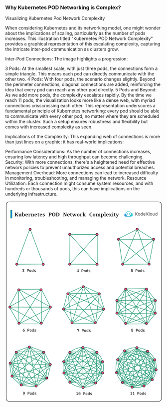 ### Why Kubernetes POD Networking is Complex?

Visualizing Kubernetes Pod Network Complexity

When considering Kubernetes and its networking model, one might wonder about the implications of scaling, particularly as the number of pods increases. This illustration titled "Kubernetes POD Network Complexity" provides a graphical representation of this escalating complexity, capturing the intricate inter-pod communication as clusters grow.

Inter-Pod Connections:
The image highlights a progression:

3 Pods: At the smallest scale, with just three pods, the connections form a simple triangle. This means each pod can directly communicate with the other two.
4 Pods: With four pods, the scenario changes slightly. Beyond the perimeter connections, diagonal connections are added, reinforcing the idea that every pod can reach any other pod directly.
5 Pods and Beyond: As we add more pods, the complexity escalates rapidly. By the time we reach 11 pods, the visualization looks more like a dense web, with myriad connections crisscrossing each other.
This representation underscores a fundamental principle of Kubernetes networking: every pod should be able to communicate with every other pod, no matter where they are scheduled within the cluster. Such a setup ensures robustness and flexibility but comes with increased complexity as seen.

Implications of the Complexity:
This expanding web of connections is more than just lines on a graphic; it has real-world implications:

Performance Considerations: As the number of connections increases, ensuring low latency and high throughput can become challenging.
Security: With more connections, there's a heightened need for effective network policies to prevent unauthorized access and potential breaches.
Management Overhead: More connections can lead to increased difficulty in monitoring, troubleshooting, and managing the network.
Resource Utilization: Each connection might consume system resources, and with hundreds or thousands of pods, this can have implications on the underlying infrastructure.

<p>
  <img src="../images/kubernetes/k1.png" style="width: 640px">
</p>